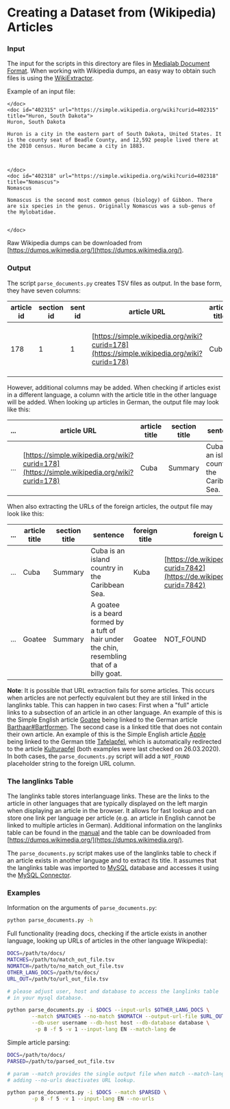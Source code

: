 # Creating a Dataset from (Wikipedia) Articles

### Input

The input for the scripts in this directory are files in [Medialab Document Format](http://medialab.di.unipi.it/wiki/Document_Format). When working with Wikipedia dumps, an easy way to obtain such files is using the [WikiExtractor](https://github.com/attardi/wikiextractor).

Example of an input file:

```
</doc>
<doc id="402315" url="https://simple.wikipedia.org/wiki?curid=402315" title="Huron, South Dakota">
Huron, South Dakota

Huron is a city in the eastern part of South Dakota, United States. It is the county seat of Beadle County, and 12,592 people lived there at the 2010 census. Huron became a city in 1883.



</doc>
<doc id="402318" url="https://simple.wikipedia.org/wiki?curid=402318" title="Nomascus">
Nomascus

Nomascus is the second most common genus (biology) of Gibbon. There are six species in the genus. Originally Nomascus was a sub-genus of the Hylobatidae.


</doc>
```

Raw Wikipedia dumps can be downloaded from [https://dumps.wikimedia.org/](https://dumps.wikimedia.org/).



### Output

The script `parse_documents.py` creates TSV files as output. In the base form, they have seven columns:

| article id | section id | sent id | article URL                                                  | article title | section title | sent                                            |
| ---------- | ---------- | ------- | ------------------------------------------------------------ | ------------- | ------------- | ----------------------------------------------- |
| 178        | 1          | 1       | [https://simple.wikipedia.org/wiki?curid=178](https://simple.wikipedia.org/wiki?curid=178) | Cuba          | Summary       | Cuba is an island country in the Caribbean Sea. |

However, additional columns may be added. When checking if articles exist in a different language, a column with the article title in the other language will be added. When looking up articles in German, the output file may look like this:

| ...  | article URL                                                  | article title | section title | sentence                                        | foreign title |
| ---- | ------------------------------------------------------------ | ------------- | ------------- | ----------------------------------------------- | ------------- |
| ...  | [https://simple.wikipedia.org/wiki?curid=178](https://simple.wikipedia.org/wiki?curid=178) | Cuba          | Summary       | Cuba is an island country in the Caribbean Sea. | Kuba          |

When also extracting the URLs of the foreign articles, the output file may look like this:

| ...  | article title | section title | sentence                                                     | foreign title | foreign URL                                                  |
| ---- | ------------- | ------------- | ------------------------------------------------------------ | ------------- | ------------------------------------------------------------ |
| ...  | Cuba          | Summary       | Cuba is an island country in the Caribbean Sea.              | Kuba          | [https://de.wikipedia.org/wiki?curid=7842](https://de.wikipedia.org/wiki?curid=7842) |
| ...  | Goatee        | Summary       | A goatee is a beard formed by a tuft of hair under the chin, resembling that of a billy goat. | Goatee        | NOT_FOUND                                                    |

**Note**: It is possible that URL extraction fails for some articles. This occurs when articles are not perfectly equivalent but they are still linked in the langlinks table. This can happen in two cases: First when a "full" article links to a subsection of an article in an other language. An example of this is the Simple English article [Goatee](https://simple.wikipedia.org/wiki/Goatee) being linked to the German article [Barthaar#Bartformen](https://de.wikipedia.org/wiki/Barthaar#Bartformen). The second case is a linked title that does not contain their own article. An example of this is the Simple English article [Apple](https://simple.wikipedia.org/wiki/Apple) being linked to the German title [Tafelapfel](https://de.wikipedia.org/w/index.php?title=Tafelapfel&redirect=no), which is automatically redirected to the article [Kulturapfel](https://de.wikipedia.org/wiki/Kulturapfel) (both examples were last checked on 26.03.2020). In both cases, the `parse_documents.py` script will add a `NOT_FOUND` placeholder string to the foreign URL column.



### The langlinks Table

The langlinks table stores interlanguage links. These are the links to the article in other languages that are typically displayed on the left margin when displaying an article in the browser. It allows for fast lookup and can store one link per language per article (e.g. an article in English cannot be linked to multiple articles in German). Additional information on the langlinks table can be found in the [manual](https://www.mediawiki.org/wiki/Manual:Langlinks_table) and the table can be downloaded from [https://dumps.wikimedia.org/](https://dumps.wikimedia.org/).

The `parse_documents.py` script makes use of the langlinks table to check if an article exists in another language and to extract its title. It assumes that the langlinks table was imported to [MySQL](https://www.mysql.com/de/) database and accesses it using the [MySQL Connector](https://dev.mysql.com/doc/connector-python/en/).



### Examples

Information on the arguments of `parse_documents.py`:

```bash
python parse_documents.py -h
```

Full functionality (reading docs, checking if the article exists in another language, looking up URLs of articles in the other language Wikipedia):

```bash
DOCS=/path/to/docs/
MATCHES=/path/to/match_out_file.tsv
NOMATCH=/path/to/no_match_out_file.tsv
OTHER_LANG_DOCS=/path/to/docs/
URL_OUT=/path/to/url_out_file.tsv

# please adjust user, host and database to access the langlinks table
# in your mysql database.

python parse_documents.py -i $DOCS --input-urls $OTHER_LANG_DOCS \
        --match $MATCHES --no-match $NOMATCH --output-url-file $URL_OUT \
        --db-user username --db-host host --db-database database \
         -p 8 -f 5 -v 1 --input-lang EN --match-lang de
```

Simple article parsing:

```bash
DOCS=/path/to/docs/
PARSED=/path/to/parsed_out_file.tsv

# param --match provides the single output file when match --match-lang is omitted.
# adding --no-urls deactivates URL lookup.

python parse_documents.py -i $DOCS --match $PARSED \
        -p 8 -f 5 -v 1 --input-lang EN --no-urls
```